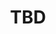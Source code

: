 ---
title: TBD
email: jquinon3@nd.edu
image: "/images/headshots/unknown.jpg"
description: Regatta Commissioner
weight: 90
params:
    hometown: ""
    major: ""
    hobbies: ""
    favoritepart: ""

social:
  - name: email
    icon: fa-regular fa-envelope
    link: mailto:jquinon3@nd.edu
---